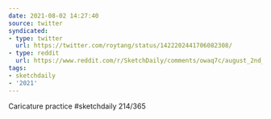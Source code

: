 ```yaml
---
date: 2021-08-02 14:27:40
source: twitter
syndicated:
- type: twitter
  url: https://twitter.com/roytang/status/1422202441706082308/
- type: reddit
  url: https://www.reddit.com/r/SketchDaily/comments/owaq7c/august_2nd_peaches/h7fl30j/
tags:
- sketchdaily
- '2021'
---
```


Caricature practice #sketchdaily 214/365 